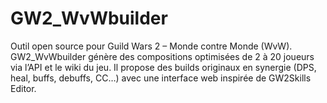 # GW2_WvWbuilder
Outil open source pour Guild Wars 2 – Monde contre Monde (WvW). GW2_WvWbuilder génère des compositions optimisées de 2 à 20 joueurs via l’API et le wiki du jeu. Il propose des builds originaux en synergie (DPS, heal, buffs, debuffs, CC…) avec une interface web inspirée de GW2Skills Editor.
